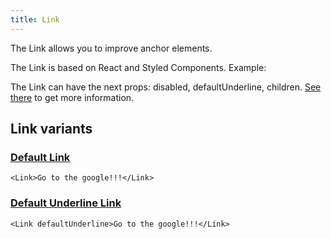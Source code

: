 ```yaml
---
title: Link
---
```


The Link allows you to improve anchor elements.

The Link is based on React and Styled Components. Example:

The Link can have the next props: disabled, defaultUnderline, children. [See there](/storybook/?path=/docs/core-link--docs) to get more information.

## Link variants

### [Default Link](/storybook/?path=/story/core-link--default-link)

```tsx
<Link>Go to the google!!!</Link>
```

### [Default Underline Link](/storybook/?path=/story/core-link--default-underline-link)

```tsx
<Link defaultUnderline>Go to the google!!!</Link>
```
